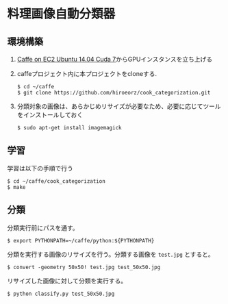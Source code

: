 # 料理画像自動分類器

## 環境構築

1. [Caffe on EC2 Ubuntu 14.04 Cuda 7](https://github.com/BVLC/caffe/wiki/Caffe-on-EC2-Ubuntu-14.04-Cuda-7)からGPUインスタンスを立ち上げる
2. caffeプロジェクト内に本プロジェクトをcloneする.
    ```
    $ cd ~/caffe
    $ git clone https://github.com/hiroeorz/cook_categorization.git
    ```

3. 分類対象の画像は、あらかじめリサイズが必要なため、必要に応じてツールをインストールしておく
    ```
    $ sudo apt-get install imagemagick
    ```

## 学習

学習は以下の手順で行う

```
$ cd ~/caffe/cook_categorization
$ make
```

## 分類

分類実行前にパスを通す。

```
$ export PYTHONPATH=~/caffe/python:${PYTHONPATH} 
```

分類を実行する画像のリサイズを行う。分類する画像を `test.jpg` とすると。

```
$ convert -geometry 50x50! test.jpg test_50x50.jpg
```

リサイズした画像に対して分類を実行する。

```
$ python classify.py test_50x50.jpg
``` 
